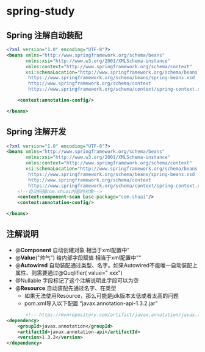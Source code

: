 # spring-study

## Spring 注解自动装配

```xml
<?xml version="1.0" encoding="UTF-8"?>
<beans xmlns="http://www.springframework.org/schema/beans"
       xmlns:xsi="http://www.w3.org/2001/XMLSchema-instance"
       xmlns:context="http://www.springframework.org/schema/context"
       xsi:schemaLocation="http://www.springframework.org/schema/beans
        https://www.springframework.org/schema/beans/spring-beans.xsd
        http://www.springframework.org/schema/context
        https://www.springframework.org/schema/context/spring-context.xsd">

    <context:annotation-config/>

</beans>
```

## Spring 注解开发

```xml
<?xml version="1.0" encoding="UTF-8"?>
<beans xmlns="http://www.springframework.org/schema/beans"
       xmlns:xsi="http://www.w3.org/2001/XMLSchema-instance"
       xmlns:context="http://www.springframework.org/schema/context"
       xsi:schemaLocation="http://www.springframework.org/schema/beans
        https://www.springframework.org/schema/beans/spring-beans.xsd
        http://www.springframework.org/schema/context
        https://www.springframework.org/schema/context/spring-context.xsd">
    <!--自动扫描com.shuai内部的对象-->
    <context:component-scan base-package="com.shuai"/>
    <context:annotation-config/>

</beans>
```

## 注解说明

- @**Component** 自动创建对象 相当于xml配置中”<bean id="user" class="com.shuai.bean.User"/>
- @**Value**("帅气") 给内部字段赋值 相当于xml配置中”<property name="name" value="ssss"/>“
- @**Autowired** 自动装配通过类型、名字。如果Autowired不能唯一自动装配上属性、则需要通过@Quqlifier(
  value="
  xxx")
- @Nullable 字段标记了这个注解说明此字段可以为空
- @**Resource** 自动装配先通过名字、在类型
    - 如果无法使用Resource，那么可能是jdk版本太低或者太高的问题
    - pom.xml导入以下配置 “javax.annotation-api-1.3.2.jar”

```xml
       <!-- https://mvnrepository.com/artifact/javax.annotation/javax.annotation-api -->
<dependency>
    <groupId>javax.annotation</groupId>
    <artifactId>javax.annotation-api</artifactId>
    <version>1.3.2</version>
</dependency>
```



